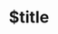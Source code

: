 ---
title: $title
second_title: Aspose.Tasks for .NET API Reference
description: $description
type: docs
weight: $weight
url: /hu/net/$ref/
---